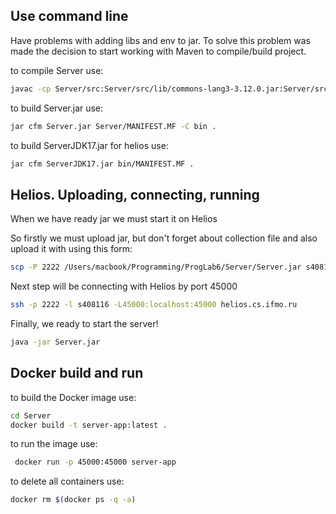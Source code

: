 ## Use command line

<p>Have problems with adding libs and env to jar. To solve this problem was made the decision to start working with Maven to compile/build project.</p>

to compile Server use:
```bash
javac -cp Server/src:Server/src/lib/commons-lang3-3.12.0.jar:Server/src/lib/opencsv-5.9.jar -d bin Server/src/*.java
```
to build Server.jar use:
```bash
jar cfm Server.jar Server/MANIFEST.MF -C bin . 
```
to build ServerJDK17.jar for helios use:
```bash
jar cfm ServerJDK17.jar bin/MANIFEST.MF .
```


## Helios. Uploading, connecting, running  

<p>When we have ready jar we must start it on Helios</p>

So firstly we must upload jar, but don't forget about collection file and also upload it with using this form:
```bash
scp -P 2222 /Users/macbook/Programming/ProgLab6/Server/Server.jar s408116@helios.cs.ifmo.ru:/home/studs/s408116/Server.jar
```

Next step will be connecting with Helios by port 45000
```bash
ssh -p 2222 -l s408116 -L45000:localhost:45000 helios.cs.ifmo.ru
```

Finally, we ready to start the server!
```bash
java -jar Server.jar
```

## Docker build and run
to build the Docker image use:
```bash
cd Server
docker build -t server-app:latest .
```
to run the image use:
```bash
 docker run -p 45000:45000 server-app
```
to delete all containers use:
```bash
docker rm $(docker ps -q -a)
```
